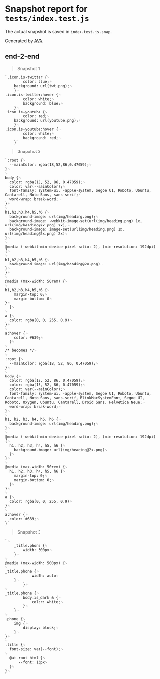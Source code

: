 # Snapshot report for `tests/index.test.js`

The actual snapshot is saved in `index.test.js.snap`.

Generated by [AVA](https://avajs.dev).

## end-2-end

> Snapshot 1

    `.icon.is-twitter {␊
            color: blue;␊
        background: url(twt.png);␊
        }␊
    .icon.is-twitter:hover {␊
            color: white;␊
            background: blue;␊
        }␊
    .icon.is-youtube {␊
            color: red;␊
        background: url(youtube.png);␊
        }␊
    .icon.is-youtube:hover {␊
            color: white;␊
            background: red;␊
        }`

> Snapshot 2

    `:root {␊
      --mainColor: rgba(18,52,86,0.47059);␊
    }␊
    ␊
    body {␊
      color: rgba(18, 52, 86, 0.47059);␊
      color: var(--mainColor);␊
      font-family: system-ui, -apple-system, Segoe UI, Roboto, Ubuntu, Cantarell, Noto Sans, sans-serif;␊
      word-wrap: break-word;␊
    }␊
    ␊
    h1,h2,h3,h4,h5,h6 {␊
      background-image: url(img/heading.png);␊
      background-image: -webkit-image-set(url(img/heading.png) 1x, url(img/heading@2x.png) 2x);␊
      background-image: image-set(url(img/heading.png) 1x, url(img/heading@2x.png) 2x)␊
    }␊
    ␊
    @media (-webkit-min-device-pixel-ratio: 2), (min-resolution: 192dpi) {␊
    ␊
    h1,h2,h3,h4,h5,h6 {␊
      background-image: url(img/heading@2x.png)␊
    }␊
    }␊
    ␊
    @media (max-width: 50rem) {␊
    ␊
    h1,h2,h3,h4,h5,h6 {␊
        margin-top: 0;␊
        margin-bottom: 0␊
    }␊
      }␊
    ␊
    a {␊
      color: rgba(0, 0, 255, 0.9)␊
    }␊
    ␊
    a:hover {␊
        color: #639;␊
      }␊
    ␊
    /* becomes */␊
    ␊
    :root {␊
      --mainColor: rgba(18, 52, 86, 0.47059);␊
    }␊
    ␊
    body {␊
      color: rgba(18, 52, 86, 0.47059);␊
      color: rgba(18, 52, 86, 0.47059);␊
      color: var(--mainColor);␊
      font-family: system-ui, -apple-system, Segoe UI, Roboto, Ubuntu, Cantarell, Noto Sans, sans-serif, BlinkMacSystemFont, Segoe UI, Roboto, Oxygen, Ubuntu, Cantarell, Droid Sans, Helvetica Neue;␊
      word-wrap: break-word;␊
    }␊
    ␊
    h1, h2, h3, h4, h5, h6 {␊
      background-image: url(img/heading.png);␊
    }␊
    ␊
    @media (-webkit-min-device-pixel-ratio: 2), (min-resolution: 192dpi) {␊
      h1, h2, h3, h4, h5, h6 {␊
        background-image: url(img/heading@2x.png)␊
      }␊
    }␊
    ␊
    @media (max-width: 50rem) {␊
      h1, h2, h3, h4, h5, h6 {␊
        margin-top: 0;␊
        margin-bottom: 0;␊
      }␊
    }␊
    ␊
    a {␊
      color: rgba(0, 0, 255, 0.9)␊
    }␊
    ␊
    a:hover {␊
      color: #639;␊
    }`

> Snapshot 3

    `␊
        _title.phone {␊
            width: 500px␊
        }␊
    ␊
    @media (max-width: 500px) {␊
    ␊
    _title.phone {␊
                width: auto␊
        }␊
            }␊
    ␊
    _title.phone {␊
            body.is_dark & {␊
                color: white;␊
            }␊
        }␊
    ␊
    .phone {␊
        img {␊
            display: block;␊
        }␊
    }␊
    ␊
    .title {␊
      font-size: var(--font);␊
    ␊
      @at-root html {␊
          --font: 16px␊
      }␊
    }␊
    `
